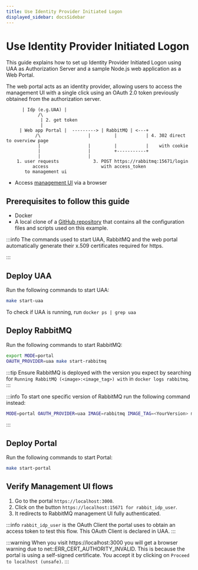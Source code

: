 ```yaml
---
title: Use Identity Provider Initiated Logon
displayed_sidebar: docsSidebar
---
```

<!--
Copyright (c) 2007-2025 Broadcom. All Rights Reserved. The term "Broadcom" refers to Broadcom Inc. and/or its subsidiaries.

All rights reserved. This program and the accompanying materials
are made available under the terms of the under the Apache License,
Version 2.0 (the "License”); you may not use this file except in compliance
with the License. You may obtain a copy of the License at

https://www.apache.org/licenses/LICENSE-2.0

Unless required by applicable law or agreed to in writing, software
distributed under the License is distributed on an "AS IS" BASIS,
WITHOUT WARRANTIES OR CONDITIONS OF ANY KIND, either express or implied.
See the License for the specific language governing permissions and
limitations under the License.
-->

# Use Identity Provider Initiated Logon

This guide explains how to set up Identity Provider Initiated Logon
using UAA as Authorization Server and a sample Node.js web application as a Web Portal.

The web portal acts as an identity provider, allowing users to access the 
management UI with a single click using an OAuth 2.0 token previously 
obtained from the authorization server.

```
      | Idp (e.g.UAA) |
            /\
             | 2. get token
             |
     | Web app Portal |  ---------> | RabbitMQ | <---+
           /\                  |         |           | 4. 302 direct to overview page
            |                  |         |           |    with cookie
            |                  |         +-----------+
            |                  |
    1. user requests             3. POST https://rabbitmq:15671/login  
          access                    with access_token 
       to management ui

```

* Access [management UI](./management/) via a browser

## Prerequisites to follow this guide

* Docker
* A local clone of a [GitHub repository](https://github.com/rabbitmq/rabbitmq-oauth2-tutorial) that contains all the configuration files and scripts used on this example.

:::info 
The commands used to start UAA, RabbitMQ and the web portal automatically 
generate their x.509 certificates required for https.

:::

## Deploy UAA 

Run the following commands to start UAA:

```bash
make start-uaa
```
 
To check if UAA is running, run `docker ps | grep uaa`

## Deploy RabbitMQ 

Run the following commands to start RabbitMQ:

```bash
export MODE=portal
OAUTH_PROVIDER=uaa make start-rabbitmq
```

:::tip
Ensure RabbitMQ is deployed with the version you expect by searching for 
 `Running RabbitMQ (<image>:<image_tag>) with` in `docker logs rabbitmq`.
:::

:::info
To start one specific version of RabbitMQ run the following command instead:
```bash 
MODE=portal OAUTH_PROVIDER=uaa IMAGE=rabbitmq IMAGE_TAG=<YourVersion> make start-rabbitmq
```
:::

## Deploy Portal 

Run the following commands to start Portal:

```bash
make start-portal
```

## Verify Management UI flows

1. Go to the portal `https://localhost:3000`.
2. Click on the button `https://localhost:15671 for rabbit_idp_user`.
3. It redirects to RabbitMQ management UI fully authenticated.

:::info 
`rabbit_idp_user` is the OAuth Client the portal uses to obtain an access token to
test this flow. This OAuth Client is declared in UAA.
:::

:::warning
When you visit https://localhost:3000 you will get a browser warning 
due to net::ERR_CERT_AUTHORITY_INVALID. This is because the portal 
is using a self-signed certificate. You accept it by clicking on `Proceed to localhost (unsafe)`.
:::
